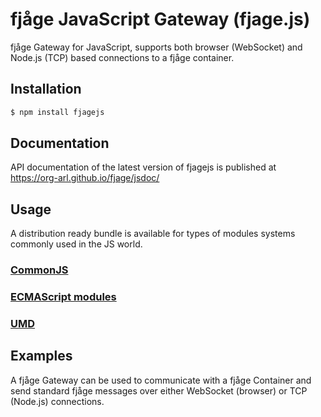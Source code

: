 # fjåge JavaScript Gateway (fjage.js)

fjåge Gateway for JavaScript, supports both browser (WebSocket) and Node.js (TCP) based connections to a fjåge container.

## Installation

```sh
$ npm install fjagejs
```

## Documentation

API documentation of the latest version of fjagejs is published at https://org-arl.github.io/fjage/jsdoc/

## Usage

A distribution ready bundle is available for types of modules systems commonly used in the JS world.

### [CommonJS](dist/cjs)

### [ECMAScript modules](dist/esm)

### [UMD](dist)


## Examples

A fjåge Gateway can be used to communicate with a fjåge Container and send standard fjåge messages over either WebSocket (browser) or TCP (Node.js) connections.
